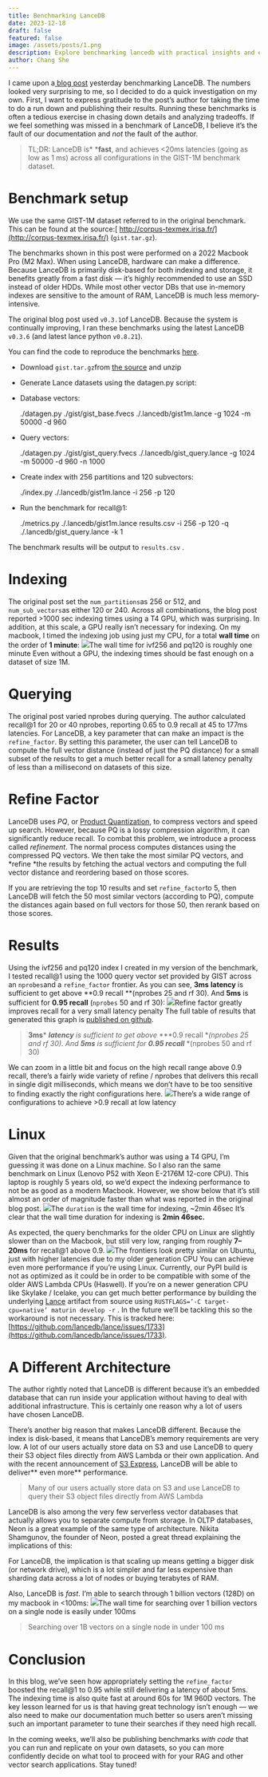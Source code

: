 ```yaml
---
title: Benchmarking LanceDB
date: 2023-12-18
draft: false
featured: false
image: /assets/posts/1.png
description: Explore benchmarking lancedb with practical insights and expert guidance from the LanceDB team.
author: Chang She
---
```

I came upon a[ blog post](https://medium.com/@plaggy/lancedb-vs-qdrant-caf01c89965a) yesterday benchmarking LanceDB. The numbers looked very surprising to me, so I decided to do a quick investigation on my own. First, I want to express gratitude to the post’s author for taking the time to do a run down and publishing their results. Running these benchmarks is often a tedious exercise in chasing down details and analyzing tradeoffs. If we feel something was missed in a benchmark of LanceDB, I believe it’s the fault of our documentation and *not* the fault of the author.

> TL;DR: LanceDB is* ***fast**, and achieves <20ms latencies (going as low as 1 ms) across all configurations in the GIST-1M benchmark dataset.

# Benchmark setup

We use the same GIST-1M dataset referred to in the original benchmark. This can be found at the source:[ http://corpus-texmex.irisa.fr/](http://corpus-texmex.irisa.fr/) (`gist.tar.gz`).

The benchmarks shown in this post were performed on a 2022 Macbook Pro (M2 Max). When using LanceDB, hardware can make a difference. Because LanceDB is primarily disk-based for both indexing and storage, it benefits greatly from a fast disk — it’s highly recommended to use an SSD instead of older HDDs. While most other vector DBs that use in-memory indexes are sensitive to the amount of RAM, LanceDB is much less memory-intensive.

The original blog post used `v0.3.1`of LanceDB. Because the system is continually improving, I ran these benchmarks using the latest LanceDB `v0.3.6` (and latest lance python `v0.8.21`).

You can find the code to reproduce the benchmarks [here](https://github.com/lancedb/lance/tree/main/benchmarks/sift).

- Download `gist.tar.gz`from [the source](http://corpus-texmex.irisa.fr/) and unzip
- Generate Lance datasets using the datagen.py script:
- Database vectors:

    ./datagen.py ./gist/gist_base.fvecs ./.lancedb/gist1m.lance -g 1024 -m 50000 -d 960
    

- Query vectors:

    ./datagen.py ./gist/gist_query.fvecs ./.lancedb/gist_query.lance -g 1024 -m 50000 -d 960 -n 1000
    

- Create index with 256 partitions and 120 subvectors:

    ./index.py ./.lancedb/gist1m.lance -i 256 -p 120
    

- Run the benchmark for recall@1:

    ./metrics.py ./.lancedb/gist1m.lance results.csv -i 256 -p 120 -q ./.lancedb/gist_query.lance -k 1
    

The benchmark results will be output to `results.csv` .

# Indexing

The original post set the `num_partitions`as 256 or 512, and `num_sub_vectors`as either 120 or 240. Across all combinations, the blog post reported >1000 sec indexing times using a T4 GPU, which was surprising. In addition, at this scale, a GPU really isn’t necessary for indexing. On my macbook, I timed the indexing job using just my CPU, for a total **wall time** on the order of **1 minute**:
![](https://miro.medium.com/v2/resize:fit:1400/0*WLB1_Zm5tCLkBfZL)The wall time for ivf256 and pq120 is roughly one minute
Even without a GPU, the indexing times should be fast enough on a dataset of size 1M.

# Querying

The original post varied nprobes during querying. The author calculated recall@1 for 20 or 40 nprobes, reporting 0.65 to 0.9 recall at 45 to 177ms latencies. For LanceDB, a key parameter that can make an impact is the `refine_factor`. By setting this parameter, the user can tell LanceDB to compute the full vector distance (instead of just the PQ distance) for a small subset of the results to get a much better recall for a small latency penalty of less than a millisecond on datasets of this size.

# Refine Factor

LanceDB uses *PQ*, or [Product Quantization](https://inria.hal.science/inria-00514462v2/document), to compress vectors and speed up search. However, because PQ is a lossy compression algorithm, it can significantly reduce recall. To combat this problem, we introduce a process called *refinement*. The normal process computes distances using the compressed PQ vectors. We then take the most similar PQ vectors, and *refine *the results by fetching the actual vectors and computing the full vector distance and reordering based on those scores.

If you are retrieving the top 10 results and set `refine_factor`to 5, then LanceDB will fetch the 50 most similar vectors (according to PQ), compute the distances again based on full vectors for those 50, then rerank based on those scores.

# Results

Using the ivf256 and pq120 index I created in my version of the benchmark, I tested recall@1 using the 1000 query vector set provided by GIST across an `nprobes`and a `refine_factor` frontier. As you can see, **3ms** **latency** is sufficient to get above **0.9 recall **(nprobes 25 and rf 30). And **5ms** is sufficient for **0.95 recall** (`nprobes` 50 and rf 30):
![](https://miro.medium.com/v2/resize:fit:1400/0*niFqM_BobpkUzND2)Refine factor greatly improves recall for a very small latency penalty
The full table of results that generated this graph is [published on github](https://raw.githubusercontent.com/lancedb/lance/main/benchmarks/sift/lance_gist1m_stats.csv).

> **3ms*** ***latency*** *is sufficient to get above* ***0.9 recall **(nprobes 25 and rf 30). And* ***5ms*** *is sufficient for* ***0.95 recall*** *(nprobes 50 and rf 30)

We can zoom in a little bit and focus on the high recall range above 0.9 recall, there’s a fairly wide variety of refine / nprobes that delivers this recall in single digit milliseconds, which means we don’t have to be too sensitive to finding exactly the right configurations here.
![](https://miro.medium.com/v2/resize:fit:1400/0*pyrkqDTByvqwXx9t)There’s a wide range of configurations to achieve >0.9 recall at low latency
# Linux

Given that the original benchmark’s author was using a T4 GPU, I’m guessing it was done on a Linux machine. So I also ran the same benchmark on Linux (Lenovo P52 with Xeon E-2176M 12-core CPU). This laptop is roughly 5 years old, so we’d expect the indexing performance to not be as good as a modern Macbook. However, we show below that it’s still almost an order of magnitude faster than what was reported in the original blog post.
![](https://miro.medium.com/v2/resize:fit:1400/0*8Hwa_vv3TOgqq-Fq)The `duration` is the wall time for indexing, ~2min 46sec
It’s clear that the wall time duration for indexing is **2min 46sec.**

As expected, the query benchmarks for the older CPU on Linux are slightly slower than on the Macbook, but still very low, ranging from roughly **7–20ms** for recall@1 above 0.9.
![](https://miro.medium.com/v2/resize:fit:1400/0*4Ev37T0q0N_dSySd)The frontiers look pretty similar on Ubuntu, just with higher latencies due to my older generation CPU
You can achieve even more performance if you’re using Linux. Currently, our PyPI build is not as optimized as it could be in order to be compatible with some of the older AWS Lambda CPUs (Haswell). If you’re on a newer generation CPU like Skylake / Icelake, you can get much better performance by building the underlying [Lance](http://github.com/lancedb/lance) artifact from source using `RUSTFLAGS=’-C target-cpu=native’ maturin develop -r` . In the future we’ll be tackling this so the workaround is not necessary. This is tracked here: [https://github.com/lancedb/lance/issues/1733](https://github.com/lancedb/lance/issues/1733).

# A Different Architecture

The author rightly noted that LanceDB is different because it’s an embedded database that can run inside your application without having to deal with additional infrastructure. This is certainly one reason why a lot of users have chosen LanceDB.

There’s another big reason that makes LanceDB different. Because the index is disk-based, it means that LanceDB’s memory requirements are very low. A lot of our users actually store data on S3 and use LanceDB to query their S3 object files directly from AWS Lambda or their own application. And with the recent announcement of [S3 Express](https://aws.amazon.com/s3/storage-classes/express-one-zone/), LanceDB will be able to deliver** even more** performance.

> Many of our users actually store data on S3 and use LanceDB to query their S3 object files directly from AWS Lambda

LanceDB is also among the very few serverless vector databases that actually allows you to separate compute from storage. In OLTP databases, Neon is a great example of the same type of architecture. Nikita Shamgunov, the founder of Neon, posted a great thread explaining the implications of this:

For LanceDB, the implication is that scaling up means getting a bigger disk (or network drive), which is a lot simpler and far less expensive than sharding data across a lot of nodes or buying terabytes of RAM.

Also, LanceDB is *fast*. I’m able to search through 1 billion vectors (128D) on my macbook in <100ms:
![](https://miro.medium.com/v2/resize:fit:1400/0*0fLf5W7AJVo6puKI)The wall time for searching over 1 billion vectors on a single node is easily under 100ms
> Searching over 1B vectors on a single node in under 100 ms

# Conclusion

In this blog, we’ve seen how appropriately setting the `refine_factor` boosted the recall@1 to 0.95 while still delivering a latency of about 5ms. The indexing time is also quite fast at around 60s for 1M 960D vectors. The key lesson learned for us is that having great technology isn’t enough — we also need to make our documentation much better so users aren’t missing such an important parameter to tune their searches if they need high recall.

In the coming weeks, we’ll also be publishing benchmarks *with code* that you can run and replicate on your own datasets, so you can more confidently decide on what tool to proceed with for your RAG and other vector search applications. Stay tuned!
